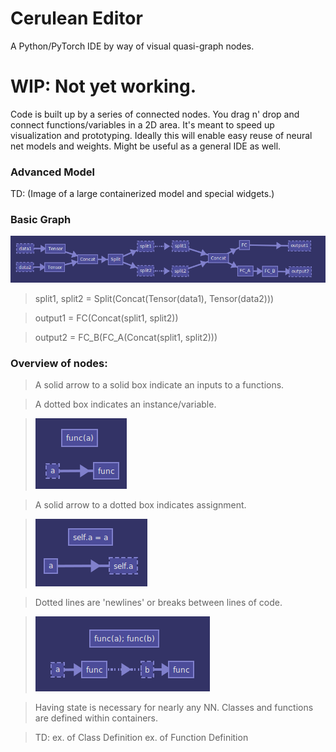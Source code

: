 #  Cerulean Editor

A Python/PyTorch IDE by way of visual quasi-graph nodes.

# WIP: Not yet working.

Code is built up by a series of connected nodes. You drag n' drop and
connect functions/variables in a 2D area. It's meant to speed up
visualization and prototyping. Ideally this will enable easy reuse of
neural net models and weights. Might be useful as a general IDE as well.


### Advanced Model
TD: (Image of a large containerized model and special widgets.)

### Basic Graph

![Assignment](examples/ex_12.png?raw=true "Assignment")

>split1, split2 = Split(Concat(Tensor(data1), Tensor(data2)))

>output1 = FC(Concat(split1, split2))

>output2 = FC_B(FC_A(Concat(split1, split2)))



### Overview of nodes:

> A solid arrow to a solid box indicate an inputs to a functions.

> A dotted box indicates an instance/variable.

> ![Function](examples/ex_function.png?raw=true "Function")

> A solid arrow to a dotted box indicates assignment.

> ![Assignment](examples/ex_assignment.png?raw=true "Assignment")



> Dotted lines are 'newlines' or breaks between lines of code.

> ![Code break](examples/ex_newline.png?raw=true "Code break")

> Having state is necessary for nearly any NN. Classes and
> functions are defined within containers.

> TD: ex. of Class Definition
> ex. of Function Definition
